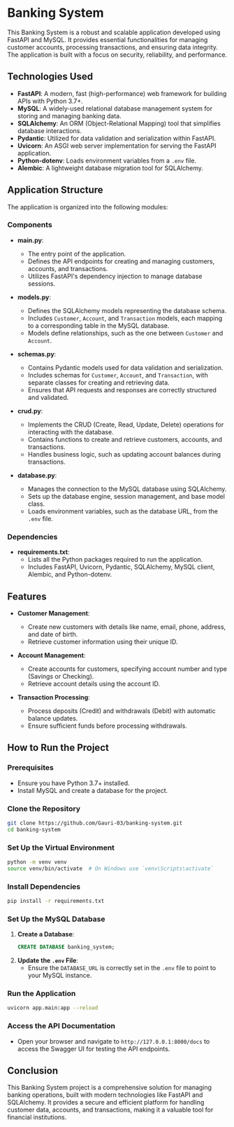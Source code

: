 # Banking System

This Banking System is a robust and scalable application developed using FastAPI and MySQL. It provides essential functionalities for managing customer accounts, processing transactions, and ensuring data integrity. The application is built with a focus on security, reliability, and performance.
## Technologies Used

- **FastAPI**: A modern, fast (high-performance) web framework for building APIs with Python 3.7+.
- **MySQL**: A widely-used relational database management system for storing and managing banking data.
- **SQLAlchemy**: An ORM (Object-Relational Mapping) tool that simplifies database interactions.
- **Pydantic**: Utilized for data validation and serialization within FastAPI.
- **Uvicorn**: An ASGI web server implementation for serving the FastAPI application.
- **Python-dotenv**: Loads environment variables from a `.env` file.
- **Alembic**: A lightweight database migration tool for SQLAlchemy.

## Application Structure

The application is organized into the following modules:

### Components

- **main.py**:
  - The entry point of the application.
  - Defines the API endpoints for creating and managing customers, accounts, and transactions.
  - Utilizes FastAPI's dependency injection to manage database sessions.

- **models.py**:
  - Defines the SQLAlchemy models representing the database schema.
  - Includes `Customer`, `Account`, and `Transaction` models, each mapping to a corresponding table in the MySQL database.
  - Models define relationships, such as the one between `Customer` and `Account`.

- **schemas.py**:
  - Contains Pydantic models used for data validation and serialization.
  - Includes schemas for `Customer`, `Account`, and `Transaction`, with separate classes for creating and retrieving data.
  - Ensures that API requests and responses are correctly structured and validated.

- **crud.py**:
  - Implements the CRUD (Create, Read, Update, Delete) operations for interacting with the database.
  - Contains functions to create and retrieve customers, accounts, and transactions.
  - Handles business logic, such as updating account balances during transactions.

- **database.py**:
  - Manages the connection to the MySQL database using SQLAlchemy.
  - Sets up the database engine, session management, and base model class.
  - Loads environment variables, such as the database URL, from the `.env` file.


### Dependencies

- **requirements.txt**:
  - Lists all the Python packages required to run the application.
  - Includes FastAPI, Uvicorn, Pydantic, SQLAlchemy, MySQL client, Alembic, and Python-dotenv.

## Features

- **Customer Management**:
  - Create new customers with details like name, email, phone, address, and date of birth.
  - Retrieve customer information using their unique ID.

- **Account Management**:
  - Create accounts for customers, specifying account number and type (Savings or Checking).
  - Retrieve account details using the account ID.

- **Transaction Processing**:
  - Process deposits (Credit) and withdrawals (Debit) with automatic balance updates.
  - Ensure sufficient funds before processing withdrawals.

## How to Run the Project

### Prerequisites

- Ensure you have Python 3.7+ installed.
- Install MySQL and create a database for the project.

### Clone the Repository

```bash
git clone https://github.com/Gauri-03/banking-system.git
cd banking-system
```

### Set Up the Virtual Environment

```bash
python -m venv venv
source venv/bin/activate  # On Windows use `venv\Scripts\activate`
```

### Install Dependencies

```bash
pip install -r requirements.txt
```

### Set Up the MySQL Database

1. **Create a Database**:
   ```sql
   CREATE DATABASE banking_system;
   ```
2. **Update the `.env` File**:
   - Ensure the `DATABASE_URL` is correctly set in the `.env` file to point to your MySQL instance.

### Run the Application

```bash
uvicorn app.main:app --reload
```

### Access the API Documentation

- Open your browser and navigate to `http://127.0.0.1:8000/docs` to access the Swagger UI for testing the API endpoints.

## Conclusion

This Banking System project is a comprehensive solution for managing banking operations, built with modern technologies like FastAPI and SQLAlchemy. It provides a secure and efficient platform for handling customer data, accounts, and transactions, making it a valuable tool for financial institutions.
